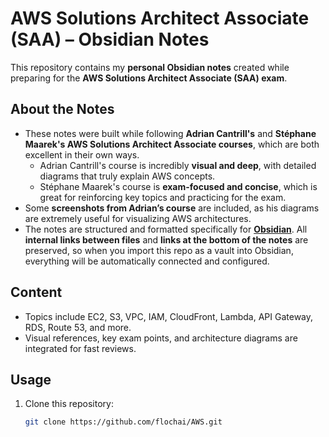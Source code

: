 # AWS Solutions Architect Associate (SAA) – Obsidian Notes

This repository contains my **personal Obsidian notes** created while preparing for the **AWS Solutions Architect Associate (SAA) exam**.

## About the Notes
- These notes were built while following **Adrian Cantrill's** and **Stéphane Maarek's AWS Solutions Architect Associate courses**, which are both excellent in their own ways.  
  - Adrian Cantrill's course is incredibly **visual and deep**, with detailed diagrams that truly explain AWS concepts.
  - Stéphane Maarek's course is **exam-focused and concise**, which is great for reinforcing key topics and practicing for the exam.
- Some **screenshots from Adrian’s course** are included, as his diagrams are extremely useful for visualizing AWS architectures.
- The notes are structured and formatted specifically for **[Obsidian](https://obsidian.md/)**. All **internal links between files** and **links at the bottom of the notes** are preserved, so when you import this repo as a vault into Obsidian, everything will be automatically connected and configured.

## Content
- Topics include EC2, S3, VPC, IAM, CloudFront, Lambda, API Gateway, RDS, Route 53, and more.
- Visual references, key exam points, and architecture diagrams are integrated for fast reviews.

## Usage
1. Clone this repository:
   ```bash
   git clone https://github.com/flochai/AWS.git
